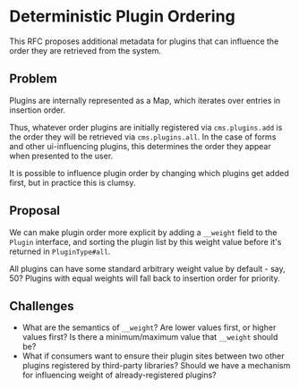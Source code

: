# Deterministic Plugin Ordering

This RFC proposes additional metadata for plugins that can influence the order they are retrieved from the system.

## Problem

Plugins are internally represented as a Map, which iterates over entries in insertion order.

Thus, whatever order plugins are initially registered via `cms.plugins.add` is the order they will be retrieved via `cms.plugins.all`. In the case of forms and other ui-influencing plugins, this determines the order they appear when presented to the user.

It is possible to influence plugin order by changing which plugins get added first, but in practice this is clumsy.

## Proposal

We can make plugin order more explicit by adding a `__weight` field to the `Plugin` interface, and sorting the plugin list by this weight value before it's returned in `PluginType#all`.

All plugins can have some standard arbitrary weight value by default - say, 50? Plugins with equal weights will fall back to insertion order for priority.

## Challenges

- What are the semantics of `__weight`? Are lower values first, or higher values first? Is there a minimum/maximum value that `__weight` should be?
- What if consumers want to ensure their plugin sites between two other plugins registered by third-party libraries? Should we have a mechanism for influencing weight of already-registered plugins?
